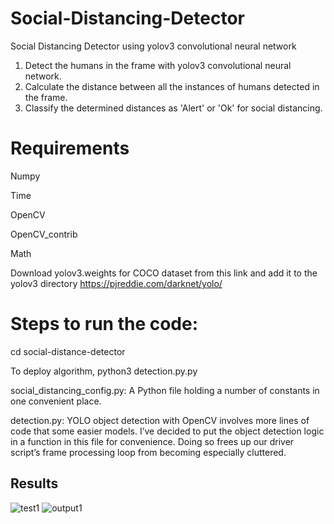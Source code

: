 # Social-Distancing-Detector
Social Distancing Detector using yolov3 convolutional neural network

1. Detect the humans in the frame with yolov3 convolutional neural network.
2. Calculate the distance between all the instances of humans detected in the frame.
3. Classify the determined distances as 'Alert' or 'Ok' for social distancing.



# Requirements

Numpy

Time

OpenCV

OpenCV_contrib

Math

Download yolov3.weights for COCO dataset from this link and add it to the yolov3 directory
https://pjreddie.com/darknet/yolo/


 
 
# Steps to run the code:

cd social-distance-detector

To deploy algorithm, python3 detection.py.py

social_distancing_config.py: A Python file holding a number of constants in one convenient place.

detection.py: YOLO object detection with OpenCV involves more lines of code that some easier models. 
I’ve decided to put the object detection logic in a function in this file for convenience. 
Doing so frees up our driver script’s frame processing loop from becoming especially cluttered.

## Results
![test1](https://user-images.githubusercontent.com/42108866/100218770-2ed1a800-2f3b-11eb-90ec-f3b161e001b3.jpg)
![output1](https://user-images.githubusercontent.com/42108866/100218800-3729e300-2f3b-11eb-9e5c-1bd23013cf44.jpg)

